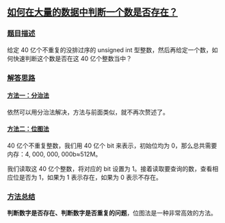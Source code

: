 ## [如何在大量的数据中判断一个数是否存在？](https://doocs.gitee.io/advanced-java/#/./docs/big-data/find-a-number-if-exists?id=如何在大量的数据中判断一个数是否存在？)

### [题目描述](https://doocs.gitee.io/advanced-java/#/./docs/big-data/find-a-number-if-exists?id=题目描述)

给定 40 亿个不重复的没排过序的 unsigned int 型整数，然后再给定一个数，如何快速判断这个数是否在这 40 亿个整数当中？

### [解答思路](https://doocs.gitee.io/advanced-java/#/./docs/big-data/find-a-number-if-exists?id=解答思路)

#### [方法一：分治法](https://doocs.gitee.io/advanced-java/#/./docs/big-data/find-a-number-if-exists?id=方法一：分治法)

依然可以用分治法解决，方法与前面类似，就不再次赘述了。

#### [方法二：位图法](https://doocs.gitee.io/advanced-java/#/./docs/big-data/find-a-number-if-exists?id=方法二：位图法)

40 亿个不重复整数，我们用 40 亿个 bit 来表示，初始位均为 0，那么总共需要内存：4, 000, 000, 000b≈512M。

我们读取这 40 亿个整数，将对应的 bit 设置为 1。接着读取要查询的数，查看相应位是否为 1，如果为 1 表示存在，如果为 0 表示不存在。

### [方法总结](https://doocs.gitee.io/advanced-java/#/./docs/big-data/find-a-number-if-exists?id=方法总结)

**判断数字是否存在、判断数字是否重复的问题**，位图法是一种非常高效的方法。